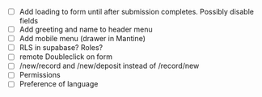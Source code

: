 -   [ ] Add loading to form until after submission completes. Possibly disable fields
-   [ ] Add greeting and name to header menu
-   [ ] Add mobile menu (drawer in Mantine)
-   [ ] RLS in supabase? Roles?
-   [ ] remote Doubleclick on form
-   [ ] /new/record and /new/deposit instead of /record/new
-   [ ] Permissions
-   [ ] Preference of language
